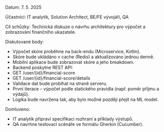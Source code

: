 Datum: 7. 5. 2025

Účastníci: IT analytik, Solution Architect, BE/FE vývojáři, QA

Cíl schůzky: Technická diskuze o návrhu architektury pro výpočet a zobrazování finančního ukazatele.

Diskutované body:

- Výpočet skóre proběhne na back-endu (Microservice, Kotlin).
- Skóre bude ukládáno v cache (Redis) a aktualizováno jednou denně.
- Mobilní aplikace bude zobrazovat skóre a jeho breakdown.
- Backend poskytne REST API:
- GET /user/{id}/financial-score
- GET /user/{id}/financial-score/details
- Validace dat bude probíhat na straně serveru.
- První iterace – výpočet podle statického pravidla (např. poměr příjmu a výdajů).
- Logika bude navržena tak, aby bylo možné později přejít na ML model.

Domluveno:

- IT analytik připraví specifikaci rozhraní a příklady výstupů.
- QA navrhne testovací scénáře ve formátu Gherkin (Cucumber).
